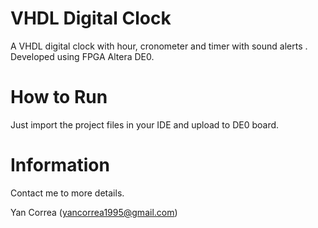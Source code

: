 # VHDL Digital Clock
A VHDL digital clock with hour, cronometer and timer with sound alerts . Developed using FPGA Altera DE0.

# How to Run
Just import the project files in your IDE and upload to DE0 board.

# Information
Contact me to more details.

Yan Correa
(yancorrea1995@gmail.com)
